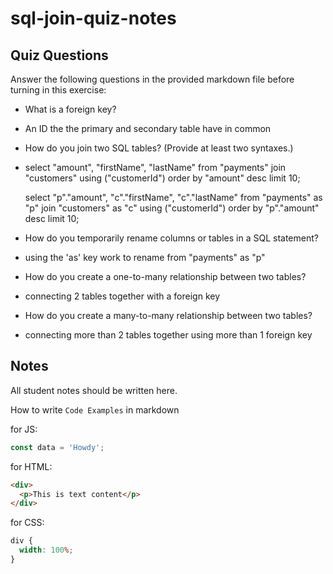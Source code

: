 # sql-join-quiz-notes

## Quiz Questions

Answer the following questions in the provided markdown file before turning in this exercise:

- What is a foreign key?

- An ID the the primary and secondary table have in common

- How do you join two SQL tables? (Provide at least two syntaxes.)

- select "amount", "firstName", "lastName"
  from "payments"
  join "customers" using ("customerId")
  order by "amount" desc
  limit 10;

  select "p"."amount", "c"."firstName", "c"."lastName"
  from "payments" as "p"
  join "customers" as "c" using ("customerId")
  order by "p"."amount" desc
  limit 10;

- How do you temporarily rename columns or tables in a SQL statement?

- using the 'as' key work to rename
  from "payments" as "p"

- How do you create a one-to-many relationship between two tables?

- connecting 2 tables together with a foreign key

- How do you create a many-to-many relationship between two tables?

- connecting more than 2 tables together using more than 1 foreign key

## Notes

All student notes should be written here.

How to write `Code Examples` in markdown

for JS:

```javascript
const data = 'Howdy';
```

for HTML:

```html
<div>
  <p>This is text content</p>
</div>
```

for CSS:

```css
div {
  width: 100%;
}
```
